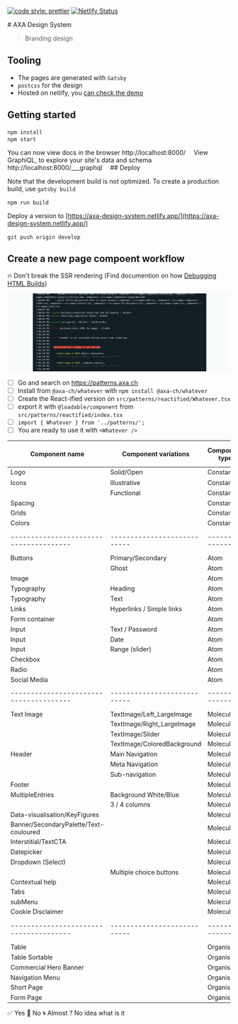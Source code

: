 [![code style: prettier](https://img.shields.io/badge/code_style-prettier-ff69b4.svg?style=flat-square)](https://github.com/prettier/prettier)
[![Netlify Status](https://api.netlify.com/api/v1/badges/acef601f-d186-458f-8e2e-787ce585bc4a/deploy-status)](https://app.netlify.com/sites/axa-design-system/deploys)

# AXA Design System

> Branding design

## Tooling

- The pages are generated with `Gatsby`
- `postcss` for the design
- Hosted on netlify, you [can check the demo](https://axa-design-system.netlify.app/)

## Getting started

```console
npm install
npm start
```

You can now view docs in the browser http://localhost:8000/
⠀
View GraphiQL, to explore your site's data and schema http://localhost:8000/___graphql
⠀
## Deploy

Note that the development build is not optimized.
To create a production build, use `gatsby build`

```
npm run build
```

Deploy a version to [https://axa-design-system.netlify.app/](https://axa-design-system.netlify.app/)

```console
git push origin develop
```

## Create a new page compoent workflow

🔥 Don't break the SSR rendering (Find documention on how [Debugging HTML Builds](https://www.gatsbyjs.org/docs/debugging-html-builds/))

![](static/ssr-windows-not-defined.png)

- [ ] Go and search on https://patterns.axa.ch
- [ ] Install from `@axa-ch/whatever` with `npm install @axa-ch/whatever`
- [ ] Create the React-ified version on `src/patterns/reactified/Whatever.tsx`
- [ ] export it with `@loadable/component` from `src/patterns/reactified/index.tsx`
- [ ] `import { Whatever } from '../patterns/';`
- [ ] You are ready to use it with `<Whatever />`

| Component name                         | Component variations        | Component type | 🇨🇭 Pattern Code |
| -------------------------------------- | --------------------------- | -------------- | --------------- |
| Logo                                   | Solid/Open                  | Constant       | 🌀              |
| Icons                                  | Illustrative                | Constant       | 🌀              |
|                                        | Functional                  | Constant       | 🌀              |
| Spacing                                |                             | Constant       | 🔴              |
| Grids                                  |                             | Constant       | 🔴              |
| Colors                                 |                             | Constant       | ✅              |
| -------------------------------------- | --------------------------- | -------------- | --------------- |
| Buttons                                | Primary/Secondary           | Atom           | ✅              |
|                                        | Ghost                       | Atom           | 🌀              |
| Image                                  |                             | Atom           | 🔴              |
| Typography                             | Heading                     | Atom           | ✅              |
| Typography                             | Text                        | Atom           | ✅              |
| Links                                  | Hyperlinks / Simple links   | Atom           | ✅              |
| Form container                         |                             | Atom           | 🔴              |
| Input                                  | Text / Password             | Atom           | ✅              |
| Input                                  | Date                        | Atom           | 🔴              |
| Input                                  | Range (slider)              | Atom           | 🔴              |
| Checkbox                               |                             | Atom           | ✅              |
| Radio                                  |                             | Atom           | ✅              |
| Social Media                           |                             | Atom           | 🔴              |
| -------------------------------------- | --------------------------- | -------------- | --------------- |
| Text Image                             | TextImage/Left_LargeImage   | Molecule       | 🔴              |
|                                        | TextImage/Right_LargeImage  | Molecule       | 🔴              |
|                                        | TextImage/Slider            | Molecule       | 🔴              |
|                                        | TextImage/ColoredBackground | Molecule       | 🔴              |
| Header                                 | Main Navigation             | Molecule       | 🌀              |
|                                        | Meta Navigation             | Molecule       | 🌀              |
|                                        | Sub-navigation              | Molecule       | 🌀              |
| Footer                                 |                             | Molecule       | ✅              |
| MultipleEntries                        | Background White/Blue       | Molecule       | 🔴              |
|                                        | 3 / 4 columns               | Molecule       | 🔴              |
| Data-visualisation/KeyFigures          |                             | Molecule       | ?               |
| Banner/SecondaryPalette/Text-couloured |                             | Molecule       | ?               |
| Interstitial/TextCTA                   |                             | Molecule       | ?               |
| Datepicker                             |                             | Molecule       | ✅              |
| Dropdown (Select)                      |                             | Molecule       | ✅              |
|                                        | Multiple choice buttons     | Molecule       | ?               |
| Contextual help                        |                             | Molecule       | 🔴              |
| Tabs                                   |                             | Molecule       | 🔴              |
| subMenu                                |                             | Molecule       | 🔴              |
| Cookie Disclaimer                      |                             | Molecule       | ✅              |
| -------------------------------------- | --------------------------- | -------------- | --------------- |
| Table                                  |                             | Organism       | ✅              |
| Table Sortable                         |                             | Organism       | ✅              |
| Commercial Hero Banner                 |                             | Organism       | ✅              |
| Navigation Menu                        |                             | Organism       | 🔴              |
| Short Page                             |                             | Organism       | 🔴              |
| Form Page                              |                             | Organism       | 🔴              |

✅ Yes
🔴 No
🌀 Almost
? No idea what is it
